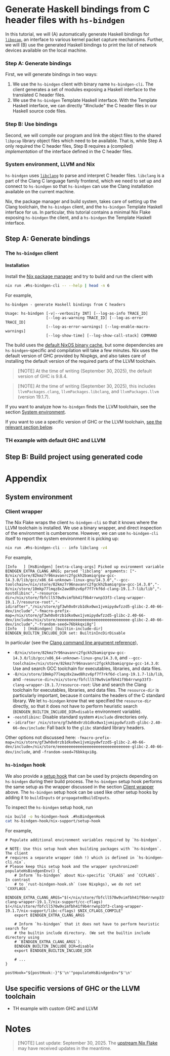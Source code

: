 # Generate Haskell bindings from C header files with `hs-bindgen`

In this tutorial, we will (A) automatically generate Haskell bindings for
[`libpcap`](https://github.com/the-tcpdump-group/libpcap), an interface to
various kernel packet capture mechanisms. Further, we will (B) use the generated
Haskell bindings to print the list of network devices available on the local
machine.

### Step A: Generate bindings

First, we will generate bindings in two ways:
1. We use the `hs-bindgen` client with binary name `hs-bindgen-cli`. The client
   generates a set of modules exposing a Haskell interface to the translated C
   header files.
2. We use the `hs-bindgen` Template Haskell interface. With the Template Haskell
   interface, we can directly "#include" the C header files in our Haskell
   source code files.

### Step B: Use bindings

Second, we will compile our program and link the object files to the shared
`libpcap` library object files which need to be available. That is, while Step A
only required the C header files, Step B requires a (compiled) _implementation_
of the interface defined in the C header files.

### System environment, LLVM and Nix

`hs-bindgen` uses [`libclang`](https://clang.llvm.org/doxygen/index.html) to
parse and interpret C header files. `libclang` is a part of the Clang C language
family frontend, which we need to set up and connect to `hs-bindgen` so that
`hs-bindgen` can use the Clang installation available on the current machine.

Nix, the package manager and build system, takes care of setting up the Clang
toolchain, the `hs-bindgen` client, and the `hs-bindgen` Template Haskell
interface for us. In particular, this tutorial contains a minimal Nix Flake
exposing `hs-bindgen` the client, and a `hs-bindgen` the Template Haskell
interface.

## Step A: Generate bindings

### The `hs-bindgen` client

#### Installation

Install the [Nix package manager](https://nixos.org/download/) and try to build
and run the client with

```sh
nix run .#hs-bindgen-cli -- --help | head -n 6
```

For example,
```
hs-bindgen - generate Haskell bindings from C headers

Usage: hs-bindgen [-v|--verbosity INT] [--log-as-info TRACE_ID]
                  [--log-as-warning TRACE_ID] [--log-as-error TRACE_ID]
                  [--log-as-error-warnings] [--log-enable-macro-warnings]
                  [--log-show-time] [--log-show-call-stack] COMMAND
```

The build uses the [default NixOS binary cache](https://cache.nixos.org/), but
some dependencies are `hs-bindgen`-specific and compilation will take a few
minutes. Nix uses the default version of GHC provided by Nixpkgs, and also takes
care of installing the default version of the required parts of the LLVM
toolchain.

> [!NOTE] At the time of writing (September 30, 2025), the default version of
> GHC is 9.8.4.

> [!NOTE] At the time of writing (September 30, 2025), this includes
> `llvmPackages.clang`, `llvmPackages.libclang`, and `llvmPackages.llvm`
> (version 19.1.7).

If you want to analyze how `hs-bindgen` finds the LLVM toolchain, see the
section [System environment](#system-environment).

If you want to use a specific version of GHC or the LLVM toolchain, [see the
relevant section below](#use-specific-versions-of-ghc-and-the-llvm-toolchain).

### TH example with default GHC and LLVM

## Step B: Build project using generated code

# Appendix

## System environment

### Client wrapper

The Nix Flake wraps the client `hs-bindgen-cli` so that it knows where the LLVM
toolchain is installed. We use a binary wrapper, and direct inspection of the
environment is cumbersome. However, we can use `hs-bindgen-cli` itself to report
the system environment it is picking up:

```sh
nix run .#hs-bindgen-cli -- info libclang -v4
```

For example,
```
[Info   ] [HsBindgen] [extra-clang-args] Picked up evironment variable BINDGEN_EXTRA_CLANG_ARGS; parsed 'libclang' arguments: ["-B/nix/store/82kmz7r96navanrc2fgckh2bamiqrgsw-gcc-14.3.0/lib/gcc/x86_64-unknown-linux-gnu/14.3.0","--gcc-toolchain=/nix/store/82kmz7r96navanrc2fgckh2bamiqrgsw-gcc-14.3.0","-B/nix/store/10mkp77lmqz8x2awd8hzv6pf7f7rkf6d-clang-19.1.7-lib/lib","-nostdlibinc","-resource-dir=/nix/store/fbfcll570w9vimfbh41f9b4rrwnp33f3-clang-wrapper-19.1.7/resource-root","-idirafter","/nix/store/gf3wh0x0rzb1dkx0wx1jvmipydwfzzd5-glibc-2.40-66-dev/include","-fmacro-prefix-map=/nix/store/gf3wh0x0rzb1dkx0wx1jvmipydwfzzd5-glibc-2.40-66-dev/include=/nix/store/eeeeeeeeeeeeeeeeeeeeeeeeeeeeeeee-glibc-2.40-66-dev/include","-frandom-seed=76bkkqxi8g"]
[Info   ] [HsBindgen] [builtin-include-dir] BINDGEN_BUILTIN_INCLUDE_DIR set: BuiltinIncDirDisable
```

In particular (see the [Clang command line argument
reference](https://clang.llvm.org/docs/ClangCommandLineReference.html)),
- `-B/nix/store/82kmz7r96navanrc2fgckh2bamiqrgsw-gcc-14.3.0/lib/gcc/x86_64-unknown-linux-gnu/14.3.0`,
  and `--gcc-toolchain=/nix/store/82kmz7r96navanrc2fgckh2bamiqrgsw-gcc-14.3.0`:
  Use and search GCC toolchain for executables, libraries, and data
  files.
- `-B/nix/store/10mkp77lmqz8x2awd8hzv6pf7f7rkf6d-clang-19.1.7-lib/lib`, and
  `-resource-dir=/nix/store/fbfcll570w9vimfbh41f9b4rrwnp33f3-clang-wrapper-19.1.7/resource-root`:
  Use and search the Clang toolchain for executables, libraries, and data files.
  The `resource-dir` is particularly important, because it contains the headers
  of the C standard library. We let `hs-bindgen` know that we specified the
  `resource-dir` directly, so that it does not have to perform heuristic search
  (`BINDGEN_BUILTIN_INCLUDE_DIR=disable` environment variable).
- `-nostdlibinc`: Disable standard system `#include` directories only.
- `-idirafter
  /nix/store/gf3wh0x0rzb1dkx0wx1jvmipydwfzzd5-glibc-2.40-66-dev/include`: Fall
  back to the `glibc` standard library headers.

Other options not discussed here:
  `-fmacro-prefix-map=/nix/store/gf3wh0x0rzb1dkx0wx1jvmipydwfzzd5-glibc-2.40-66-dev/include=/nix/store/eeeeeeeeeeeeeeeeeeeeeeeeeeeeeeee-glibc-2.40-66-dev/include`,
  and `-frandom-seed=76bkkqxi8g`.

### `hs-bindgen` hook

We also provide a [setup
hook](https://nixos.org/manual/nixpkgs/stable/#ssec-setup-hooks) that can be
used by projects depending on `hs-bindgen` during their build process. The
`hs-bindgen` setup hook performs the same setup as the wrapper discussed in the
section [Client wrapper](#client-wrapper) above. The `hs-bindgen` setup hook can
be used like other setup hooks by adding it to `buildInputs` or
`propagatedBuildInputs`.

To inspect the `hs-bindgen` setup hook, run
```sh
nix build -o hs-bindgen-hook .#hsBindgenHook
cat hs-bindgen-hook/nix-support/setup-hook
```

For example,
```
# Populate additional environment variables required by `hs-bindgen`.

# NOTE: Use this setup hook when building packages with `hs-bindgen`. The client
# requires a separate wrapper (doh !) which is defined in `hs-bindgen-cli.nix`.
# Please keep this setup hook and the wrapper synchronized!
populateHsBindgenEnv() {
    # Inform `hs-bindgen` about Nix-specific `CFLAGS` and `CCFLAGS`. In contrast
    # to `rust-bindgen-hook.sh` (see Nixpkgs), we do not set `CXXFLAGS`.
    BINDGEN_EXTRA_CLANG_ARGS="$(</nix/store/fbfcll570w9vimfbh41f9b4rrwnp33f3-clang-wrapper-19.1.7/nix-support/cc-cflags) $(</nix/store/fbfcll570w9vimfbh41f9b4rrwnp33f3-clang-wrapper-19.1.7/nix-support/libc-cflags) $NIX_CFLAGS_COMPILE"
    export BINDGEN_EXTRA_CLANG_ARGS

    # Inform `hs-bindgen` that it does not have to perform heuristic search for
    # the builtin include directory. (We set the builtin include directory using
    # `BINDGEN_EXTRA_CLANG_ARGS`).
    BINDGEN_BUILTIN_INCLUDE_DIR=disable
    export BINDGEN_BUILTIN_INCLUDE_DIR

    # ...
}

postHook="${postHook:-}"$'\n'"populateHsBindgenEnv"$'\n'
```

## Use specific versions of GHC or the LLVM toolchain

- TH example with custom GHC and LLVM

# Notes

> [!NOTE] Last update: September 30, 2025. The [upstream Nix
> Flake](https://github.com/dschrempf/hs-bindgen-flake) may have received
> updates in the meantime.
